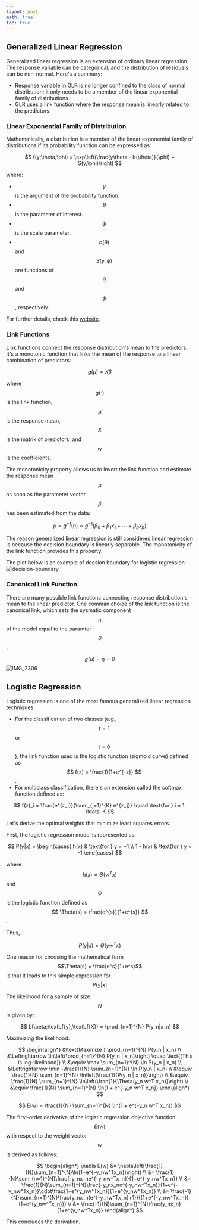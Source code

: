 ```yaml
---
layout: post
math: true
toc: true
---
```


## Generalized Linear Regression

Generalized linear regression is an extension of ordinary linear regression. The response variable can be categorical, and the distribution of residuals can be non-normal. Here's a summary:

- Response variable in GLR is no longer confined to the class of normal distribution; it only needs to be a member of the linear exponential family of distributions.
- GLR uses a link function where the response mean is linearly related to the predictors.

### Linear Exponential Family of Distribution

Mathematically, a distribution is a member of the linear exponential family of distributions if its probability function can be expressed as:

$$ f(y;\theta,\phi) = \exp\left(\frac{y\theta - b(\theta)}{\phi} + S(y,\phi)\right) $$

where:
- $$ y $$ is the argument of the probability function.
- $$ \theta $$ is the parameter of interest.
- $$ \phi $$ is the scale parameter.
- $$ b(\theta) $$ and $$ S(y,\phi) $$ are functions of $$ \theta $$ and $$ \phi $$, respectively.

For further details, check this [website](https://en.wikipedia.org/wiki/Exponential_family).

### Link Functions

Link functions connect the response distribution's mean to the predictors. It's a monotonic function that links the mean of the response to a linear combination of predictors:

$$ g(\mu) = X\beta $$

where $$ g(\cdot) $$ is the link function, $$ \mu $$ is the response mean, $$ X $$ is the matrix of predictors, and $$ w $$ is the coefficients.

The monotonicity property allows us to invert the link function and estimate the response mean $$\mu$$ as soon as the parameter vector $$\beta$$ has been estimated from the data:

$$
\mu = g^{-1}(\eta) = g^{-1}(\beta_0 + \beta_1 x_1 + \cdots + \beta_p x_p)
$$

The reason generalized linear regression is still considered linear regression is because the decision boundary is linearly separable. The monotonicity of the link function provides this property.

The plot below is an example of decsion boundary for logistic regression
![decision-boundary](https://github.com/zhiweilin27/zhiweilin27.github.io/assets/111717798/ec282923-e57a-47ab-b4e2-b2419c421a51)


### Canonical Link Function

There are many possible link functions connecting response distribution's mean to the linear predictor. One comman choice of the link function is the canonical link, which sets the sysmatic component $$\eta$$ of the model equal to the paramter $$\theta$$. 

$$g(\mu) = \eta = \theta$$
![IMG_2306](https://github.com/zhiweilin27/zhiweilin27.github.io/assets/111717798/13046288-8f30-4c03-90e3-3a7ff9626ab6)


## Logistic Regression

Logistic regression is one of the most famous generalized linear regression techniques.

- For the classification of two classes (e.g., $$ t=1 $$ or $$ t=0 $$), the link function used is the logistic function (sigmoid curve) defined as $$ f(z) = \frac{1}{1+e^{-z}} $$.
- For multiclass classification, there's an extension called the softmax function defined as:

$$ f(z)_i = \frac{e^{z_i}}{\sum_{j=1}^{K} e^{z_j}} \quad \text{for } i = 1, \ldots, K $$

Let's derive the optimal weights that minimize least squares errors.

First, the logistic regression model is represented as:

$$ P(y|x) =
  \begin{cases} 
    h(x) & \text{for } y = +1 \\
    1 - h(x) & \text{for } y = -1
  \end{cases}
$$

where $$ h(x) = \Theta(w^Tx) $$ and $$ \Theta $$ is the logistic function defined as $$ \Theta(s) = \frac{e^{s}}{1+e^{s}} $$.

Thus,

$$ P(y|x) = \Theta(yw^Tx) $$

One reason for choosing the mathematical form $$\Theta(s) = \frac{e^s}{1+e^s}$$ 
is that it leads to this simple expression for $$P(y|x)$$ 

The likelihood for a sample of size $$ N $$ is given by:

$$ L(\beta;\textbf{y},\textbf{X}) = \prod_{n=1}^{N} P(y_n|x_n) $$

Maximizing the likelihood:

$$
\begin{align*}
&\text{Maximize } \prod_{n=1}^{N} P(y_n | x_n) \\
&\Leftrightarrow \ln\left(\prod_{n=1}^{N} P(y_n | x_n)\right) \quad \text{(This is log-likelihood)} \\
&\equiv \max \sum_{n=1}^{N} \ln P(y_n | x_n) \\
&\Leftrightarrow \min -\frac{1}{N} \sum_{n=1}^{N} \ln P(y_n | x_n) \\
&\equiv \frac{1}{N} \sum_{n=1}^{N} \ln\left(\frac{1}{P(y_n | x_n)}\right) \\
&\equiv \frac{1}{N} \sum_{n=1}^{N} \ln\left(\frac{1}{\Theta(y_n w^T x_n)}\right) \\
&\equiv \frac{1}{N} \sum_{n=1}^{N} \ln(1 + e^{-y_n w^T x_n})
\end{align*}
$$

$$ E(w) = \frac{1}{N} \sum_{n=1}^{N} \ln(1 + e^{-y_n w^T x_n}) $$

The first-order derivative of the logistic regression objective function $$ E(w) $$ with respect to the weight vector $$ w $$ is derived as follows:

$$
\begin{align*}
\nabla E(w) &= \nabla\left(\frac{1}{N}\sum_{n=1}^{N}\ln(1+e^{-y_nw^Tx_n})\right) \\
&= \frac{1}{N}\sum_{n=1}^{N}\frac{-y_nx_ne^{-y_nw^Tx_n}}{1+e^{-y_nw^Tx_n}} \\
&= \frac{1}{N}\sum_{n=1}^{N}\frac{-y_nx_ne^{-y_nw^Tx_n}}{1+e^{-y_nw^Tx_n}}\cdot\frac{1+e^{y_nw^Tx_n}}{1+e^{y_nw^Tx_n}} \\
&= \frac{-1}{N}\sum_{n=1}^{N}\frac{y_nx_n(e^{-y_nw^Tx_n}+1)}{(1+e^{-y_nw^Tx_n})(1+e^{y_nw^Tx_n})} \\
&= \frac{-1}{N}\sum_{n=1}^{N}\frac{y_nx_n}{1+e^{y_nw^Tx_n}}
\end{align*}
$$

This concludes the derivation.
